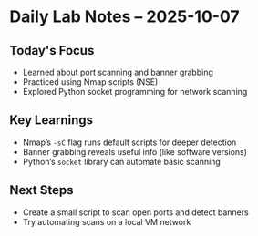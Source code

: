 # Daily Lab Notes – 2025-10-07

## Today's Focus
- Learned about port scanning and banner grabbing
- Practiced using Nmap scripts (NSE)
- Explored Python socket programming for network scanning

## Key Learnings
- Nmap’s `-sC` flag runs default scripts for deeper detection
- Banner grabbing reveals useful info (like software versions)
- Python’s `socket` library can automate basic scanning

## Next Steps
- Create a small script to scan open ports and detect banners
- Try automating scans on a local VM network
